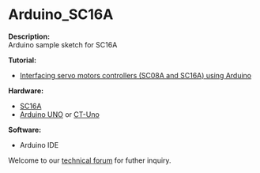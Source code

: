 # Arduino_SC16A
<strong>Description:</strong><br/>
Arduino sample sketch for SC16A<br/>

<strong>Tutorial:</strong><br/>
<ul>
<li><a href="http://tutorial.cytron.com.my/2012/06/29/interfacing-multiple-servo-motors-controllers-sc08a-and-sc16a-using-arduino/" target="_blank">Interfacing servo motors controllers (SC08A and SC16A) using Arduino</a></li>
</ul>
<strong>Hardware:</strong><br/>
<ul>
<li><a href="http://www.cytron.com.my/p-sc16a" target="_blank">SC16A</a></li>
<li><a href="http://www.cytron.com.my/p-arduino-uno" target="_blank">Arduino UNO</a> or <a href="http://www.cytron.com.my/p-ct-uno" target="_blank">CT-Uno</a></li>
</ul>
<strong>Software:</strong><br/>
<ul>
<li>Arduino IDE </li>
</ul>
Welcome to our <a href="http://forum.cytron.com.my" target="_blank">technical forum</a> for futher inquiry.

